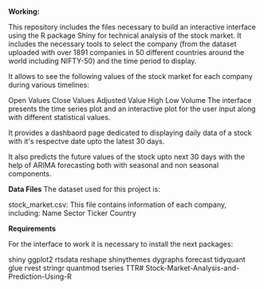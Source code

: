 **Working:**

This repository includes the files necessary to build an interactive interface using the R package Shiny for technical analysis of the stock market. It includes the necessary tools to select the company (from the dataset uploaded with over 1891 companies in 50 different countries around the world including NIFTY-50) and the time period to display.

It allows to see the following values of the stock market for each company during various timelines:

  Open Values
  Close Values
  Adjusted Value
  High
  Low
  Volume
  The interface presents the time series plot and an interactive plot for the user input along with different statistical values.

It provides a dashbaord page dedicated to displaying daily data of a stock with it's respectve date upto the latest 30 days.

It also predicts the future values of the stock upto next 30 days with the help of ARIMA forecasting both with seasonal and non seasonal components.

**Data Files**
The dataset used for this project is:

  stock_market.csv: This file contains information of each company, including:
    Name
    Sector
    Ticker
    Country
    
**Requirements**

For the interface to work it is necessary to install the next packages:

  shiny
  ggplot2
  rtsdata
  reshape
  shinythemes
  dygraphs
  forecast
  tidyquant
  glue
  rvest
  stringr
  quantmod
  tseries
  TTR# Stock-Market-Analysis-and-Prediction-Using-R
